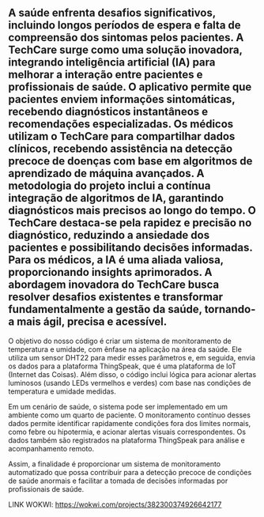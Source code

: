 A saúde enfrenta desafios significativos, incluindo longos períodos de espera e falta de compreensão dos sintomas pelos pacientes. A TechCare surge como uma solução inovadora, 
integrando inteligência artificial (IA) para melhorar a interação entre pacientes e profissionais de saúde. O aplicativo permite que pacientes enviem informações sintomáticas, 
recebendo diagnósticos instantâneos e recomendações especializadas. Os médicos utilizam o TechCare para compartilhar dados clínicos, recebendo assistência na detecção precoce 
de doenças com base em algoritmos de aprendizado de máquina avançados. A metodologia do projeto inclui a contínua integração de algoritmos de IA, garantindo diagnósticos mais 
precisos ao longo do tempo. O TechCare destaca-se pela rapidez e precisão no diagnóstico, reduzindo a ansiedade dos pacientes e possibilitando decisões informadas. 
Para os médicos, a IA é uma aliada valiosa, proporcionando insights aprimorados. A abordagem inovadora do TechCare busca resolver desafios existentes e transformar 
fundamentalmente a gestão da saúde, tornando-a mais ágil, precisa e acessível. 
--------------------------------------------------------------------------------------------------------------------------------------------------------------------------------------------

O objetivo do nosso código é criar um sistema de monitoramento de temperatura e umidade, com ênfase na aplicação na área da saúde. Ele utiliza um sensor DHT22 para medir esses 
parâmetros e, em seguida, envia os dados para a plataforma ThingSpeak, que é uma plataforma de IoT (Internet das Coisas). Além disso, o código inclui lógica para acionar alertas 
luminosos (usando LEDs vermelhos e verdes) com base nas condições de temperatura e umidade medidas.

Em um cenário de saúde, o sistema pode ser implementado em um ambiente como um quarto de paciente. O monitoramento contínuo desses dados permite identificar rapidamente condições
fora dos limites normais, como febre ou hipotermia, e acionar alertas visuais correspondentes. Os dados também são registrados na plataforma ThingSpeak para análise e acompanhamento remoto.

Assim, a finalidade é proporcionar um sistema de monitoramento automatizado que possa contribuir para a detecção precoce de condições de saúde anormais e facilitar a tomada de decisões informadas 
por profissionais de saúde. 


LINK WOKWI:  https://wokwi.com/projects/382300374926642177

